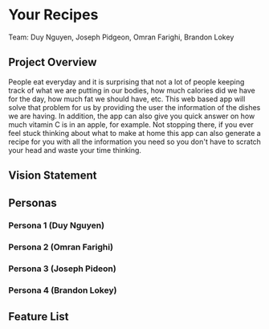 # Your Recipes
Team: Duy Nguyen, Joseph Pidgeon, Omran Farighi, Brandon Lokey

## Project Overview

People eat everyday and it is surprising that not a lot of people keeping track of what we are putting in our bodies, how much calories did we have for the day, how much fat we should have, etc. This web based app will solve that problem for us by providing the user the information of the dishes we are having. In addition, the app can also give you quick answer on how much vitamin C is in an apple, for example. Not stopping there, if you ever feel stuck thinking about what to make at home this app can also generate a recipe for you with all the information you need so you don't have to scratch your head and waste your time thinking.

## Vision Statement


## Personas

### Persona 1 (Duy Nguyen)

### Persona 2 (Omran Farighi)

### Persona 3 (Joseph Pideon)

### Persona 4 (Brandon Lokey)

## Feature List
